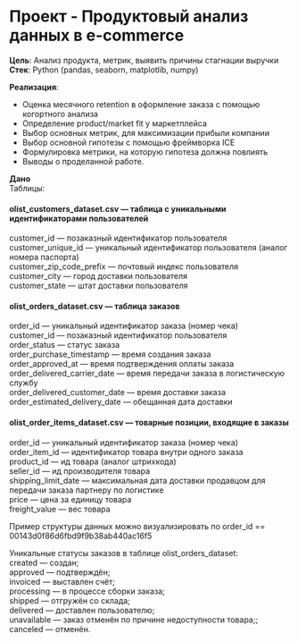 # Проект - Продуктовый анализ данных в e-commerce  
**Цель**: Анализ продукта, метрик, выявить причины стагнации выручки   
**Стек**: Python (pandas, seaborn, matplotlib, numpy)  

**Реализация**:  
- Оценка месячного retention в оформление заказа с помощью когортного анализа
- Определение product/market fit у маркетплейса
- Выбор основных метрик, для максимизации прибыли компании
- Выбор основной гипотезы с помощью фреймворка ICE
- Формулировка метрики, на которую гипотеза должна повлиять
- Выводы о проделанной работе.  
  
**Дано**   
Таблицы:

#### olist_customers_dataset.csv — таблица с уникальными идентификаторами пользователей
customer_id — позаказный идентификатор пользователя  
customer_unique_id — уникальный идентификатор пользователя (аналог номера паспорта)  
customer_zip_code_prefix — почтовый индекс пользователя  
customer_city — город доставки пользователя  
customer_state — штат доставки пользователя  

#### olist_orders_dataset.csv —  таблица заказов  
order_id — уникальный идентификатор заказа (номер чека)  
customer_id — позаказный идентификатор пользователя  
order_status — статус заказа  
order_purchase_timestamp — время создания заказа  
order_approved_at — время подтверждения оплаты заказа  
order_delivered_carrier_date — время передачи заказа в логистическую службу  
order_delivered_customer_date — время доставки заказа  
order_estimated_delivery_date — обещанная дата доставки  

#### olist_order_items_dataset.csv — товарные позиции, входящие в заказы  
order_id — уникальный идентификатор заказа (номер чека)  
order_item_id — идентификатор товара внутри одного заказа  
product_id — ид товара (аналог штрихкода)  
seller_id — ид производителя товара  
shipping_limit_date — максимальная дата доставки продавцом для передачи заказа партнеру по логистике  
price — цена за единицу товара  
freight_value — вес товара   

Пример структуры данных можно визуализировать по order_id == 00143d0f86d6fbd9f9b38ab440ac16f5  

Уникальные статусы заказов в таблице olist_orders_dataset:  
created — создан;  
approved — подтверждён;  
invoiced — выставлен счёт;  
processing — в процессе сборки заказа;  
shipped — отгружён со склада;  
delivered — доставлен пользователю;  
unavailable — заказ отменён по причине недоступности товара;;  
canceled — отменён.  

